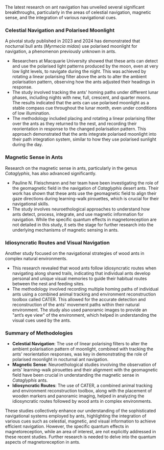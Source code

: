 The latest research on ant navigation has unveiled several significant breakthroughs, particularly in the areas of celestial navigation, magnetic sense, and the integration of various navigational cues.

### Celestial Navigation and Polarised Moonlight

A pivotal study published in 2023 and 2024 has demonstrated that nocturnal bull ants (*Myrmecia midas*) use polarised moonlight for navigation, a phenomenon previously unknown in ants.

- Researchers at Macquarie University showed that these ants can detect and use the polarised light patterns produced by the moon, even at very low light levels, to navigate during the night. This was achieved by rotating a linear polarising filter above the ants to alter the ambient polarisation pattern, observing how the ants adjusted their headings in response.
- The study involved tracking the ants' homing paths under different lunar phases, including nights with new, full, crescent, and quarter moons. The results indicated that the ants can use polarised moonlight as a stable compass cue throughout the lunar month, even under conditions of low illumination.
- The methodology included placing and rotating a linear polarising filter over the ants as they returned to the nest, and recording their reorientation in response to the changed polarisation pattern. This approach demonstrated that the ants integrate polarised moonlight into their path integration system, similar to how they use polarised sunlight during the day.

### Magnetic Sense in Ants

Research on the magnetic sense in ants, particularly in the genus *Cataglyphis*, has also advanced significantly.

- Pauline N. Fleischmann and her team have been investigating the role of the geomagnetic field in the navigation of *Cataglyphis* desert ants. Their work has shown that these ants use the geomagnetic field to align their gaze directions during learning-walk pirouettes, which is crucial for their navigational skills.
- The study involves neuroethological approaches to understand how ants detect, process, integrate, and use magnetic information for navigation. While the specific quantum effects in magnetoreception are not detailed in this study, it sets the stage for further research into the underlying mechanisms of magnetic sensing in ants.

### Idiosyncratic Routes and Visual Navigation

Another study focused on the navigational strategies of wood ants in complex natural environments.

- This research revealed that wood ants follow idiosyncratic routes when navigating along shared trails, indicating that individual ants develop personal and unique visual memories to guide their habitual routes between the nest and feeding sites.
- The methodology involved recording multiple homing paths of individual ants using a combined animal tracking and environment reconstruction toolbox called CATER. This allowed for the accurate detection and reconstruction of the ants' movement paths within their natural environment. The study also used panoramic images to provide an "ant’s eye view" of the environment, which helped in understanding the visual cues used by the ants.

### Summary of Methodologies

- **Celestial Navigation**: The use of linear polarising filters to alter the ambient polarisation pattern of moonlight, combined with tracking the ants' reorientation responses, was key in demonstrating the role of polarised moonlight in nocturnal ant navigation.
- **Magnetic Sense**: Neuroethological studies involving the observation of ants' learning-walk pirouettes and their alignment with the geomagnetic field have been crucial in understanding the magnetic sense in *Cataglyphis* ants.
- **Idiosyncratic Routes**: The use of CATER, a combined animal tracking and environment reconstruction toolbox, along with the placement of wooden markers and panoramic imaging, helped in analyzing the idiosyncratic routes followed by wood ants in complex environments.

These studies collectively enhance our understanding of the sophisticated navigational systems employed by ants, highlighting the integration of various cues such as celestial, magnetic, and visual information to achieve efficient navigation. However, the specific quantum effects in magnetoreception, while an area of interest, are not explicitly addressed in these recent studies. Further research is needed to delve into the quantum aspects of magnetoreception in ants.
